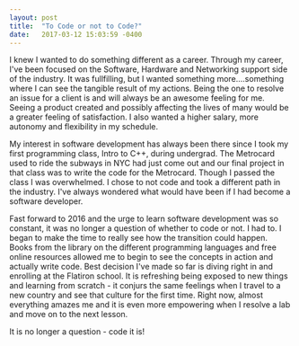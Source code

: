```yaml
---
layout: post
title:  "To Code or not to Code?"
date:   2017-03-12 15:03:59 -0400
---
```



I knew I wanted to do something different as a career.  Through my career, I've been focused on the Software, Hardware and Networking support side of the industry.  It was fullfilling, but I wanted something more....something where I can see the tangible result of my actions.  Being the one to resolve an issue for a client is and will always be an awesome feeling for me. Seeing a product created and possibly affecting the lives of many would be a greater feeling of satisfaction.  I also wanted a higher salary, more autonomy and flexibility in my schedule.

My interest in software development has always been there since I took my first programming class, Intro to C++, during undergrad.  The Metrocard used to ride the subways in NYC had just come out and our final project in that class was to write the code for the Metrocard.  Though I passed the class I was overwhelmed. I chose to not code and took a different path in the industry.  I've always wondered what would have been if I had become a software developer.

Fast forward to 2016 and the urge to learn software development was so constant, it was no longer a question of whether to code or not.  I had to.  I began to make the time to really see how the transition could happen.  Books from the library on the different programming languages and free online resources allowed me to begin to see the concepts in action and actually write code.  Best decision I've made so far is diving right in and enrolling at the Flatiron school.  It is refreshing being exposed to new things and learning from scratch - it conjurs the same feelings when I travel to a new country and see that culture for the first time.  Right now, almost everything amazes me and it is even more empowering when I resolve a lab and move on to the next lesson.

It is no longer a question - code it is!
